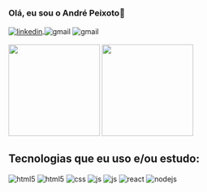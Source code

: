 ### Olá, eu sou o André Peixoto👋

<div style="display: inline_block">
  <a href="www.linkedin.com/in/andré-lima-peixoto-592567297">
    <img align="center" alt="linkedin" src="https://img.shields.io/badge/LinkedIn-0077B5?style=for-the-badge&logo=linkedin&logoColor=white" />
  </a>
  <img align="center" alt="gmail" src="https://img.shields.io/badge/Gmail-D14836?style=for-the-badge&logo=gmail&logoColor=white" />
  <img align="center" alt="gmail" src="https://img.shields.io/badge/Discord-7289DA?style=for-the-badge&logo=discord&logoColor=white" />
</div><br/>
<div>
  <a href='https://github.com/anndrelipe'></a>
  <img height='180em' src='https://github-readme-stats.vercel.app/api?username=anndrelipe&show_icons=true&bg_color=00000000'>
  <img height='180em' src='https://github-readme-stats.vercel.app/api/top-langs/?username=anndrelipe&layout=compact&bg_color=00000000'>
</div>	

## Tecnologias que eu uso e/ou estudo:

<div style="display: inline_block">
  <img align="center" alt="html5" src="https://img.shields.io/badge/HTML5-E34F26?style=for-the-badge&logo=html5&logoColor=white" />
  <img align="center" alt="html5" src="https://img.shields.io/badge/MySQL-005C84?style=for-the-badge&logo=mysql&logoColor=white" />
  <img align="center" alt="css" src="https://img.shields.io/badge/CSS3-1572B6?style=for-the-badge&logo=css3&logoColor=white" />
  <img align="center" alt="js" src="https://img.shields.io/badge/JavaScript-F7DF1E?style=for-the-badge&logo=javascript&logoColor=black" />
  <img align="center" alt="js" src="https://img.shields.io/badge/python-3670A0?style=for-the-badge&logo=python&logoColor=ffdd54" />
  <img align="center" alt="react" src="https://img.shields.io/badge/React-20232A?style=for-the-badge&logo=react&logoColor=61DAFB" />
  <img align="center" alt="nodejs" src="https://img.shields.io/badge/Node.js-43853D?style=for-the-badge&logo=node.js&logoColor=white" />
</div><br/>
<!--
**anndrelipe/anndrelipe** is a ✨ _special_ ✨ repository because its `README.md` (this file) appears on your GitHub profile.
